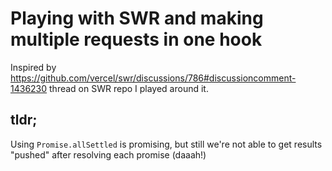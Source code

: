 # Playing with SWR and making multiple requests in one hook

Inspired by https://github.com/vercel/swr/discussions/786#discussioncomment-1436230 thread on SWR
repo I played around it.

## tldr;

Using `Promise.allSettled` is promising, but still we're not able to get results "pushed" after
resolving each promise (daaah!)
